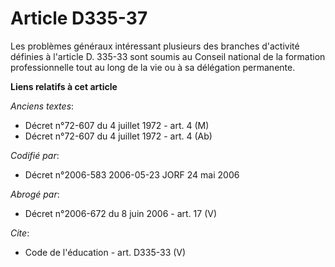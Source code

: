 # Article D335-37

Les problèmes généraux intéressant plusieurs des branches d'activité définies à l'article D. 335-33 sont soumis au Conseil
national de la formation professionnelle tout au long de la vie ou à sa délégation permanente.

**Liens relatifs à cet article**

_Anciens textes_:

  - Décret n°72-607 du 4 juillet 1972 - art. 4 (M)
  - Décret n°72-607 du 4 juillet 1972 - art. 4 (Ab)

_Codifié par_:

  - Décret n°2006-583 2006-05-23 JORF 24 mai 2006

_Abrogé par_:

  - Décret n°2006-672 du 8 juin 2006 - art. 17 (V)

_Cite_:

  - Code de l'éducation - art. D335-33 (V)

